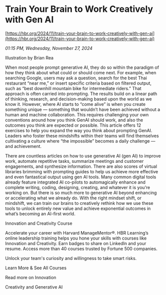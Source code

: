 # Train Your Brain to Work Creatively with Gen AI

[https://hbr.org/2024/11/train-your-brain-to-work-creatively-with-gen-ai](https://hbr.org/2024/11/train-your-brain-to-work-creatively-with-gen-ai)

*01:15 PM, Wednesday, November 27, 2024*

Illustration by Brian Rea

When most people prompt generative AI, they do so within the paradigm of how they think about what could or should come next. For example, when searching Google, users may ask a question, search for the best Thai restaurant “near me,” or insert specific criteria based on filtered output, such as “best downhill mountain bike for intermediate riders.” That approach is often carried into prompting. The results build on a linear path of thinking, research, and decision-making based upon the world as we know it. However, where AI starts to “come alive” is when you create something unique — something that wouldn’t have been achieved without a human and machine collaboration. This requires challenging your own conventions around how you think GenAI should work, and also the outcomes you think are expected or possible. This article offers 12 exercises to help you expand the way you think about prompting GenAI. Leaders who foster these mindshifts within their teams will find themselves cultivating a culture where “the impossible” becomes a daily challenge — and achievement.

There are countless articles on how to use generative AI (gen AI) to improve work, automate repetitive tasks, summarize meetings and customer engagements, and synthesize information. There are also scores of virtual libraries brimming with prompting guides to help us achieve more effective and even fantastical output using gen AI tools. Many common digital tools already feature integrated AI co-pilots to automagically enhance and complete writing, coding, designing, creating, and whatever it is you’re working on. But there is so much more to generative AI beyond enhancing or accelerating what we already do. With the right mindset shift, or mindshift, we can train our brains to creatively rethink how we use these tools to unlock entirely new value and achieve exponential outcomes in what’s becoming an AI-first world.

Innovation and Creativity Course

Accelerate your career with Harvard ManageMentor®. HBR Learning’s online leadership training helps you hone your skills with courses like Innovation and Creativity. Earn badges to share on LinkedIn and your resume. Access more than 40 courses trusted by Fortune 500 companies.

Unlock your team's curiosity and willingness to take smart risks.

Learn More & See All Courses

Read more on Innovation

Creativity and Generative AI

